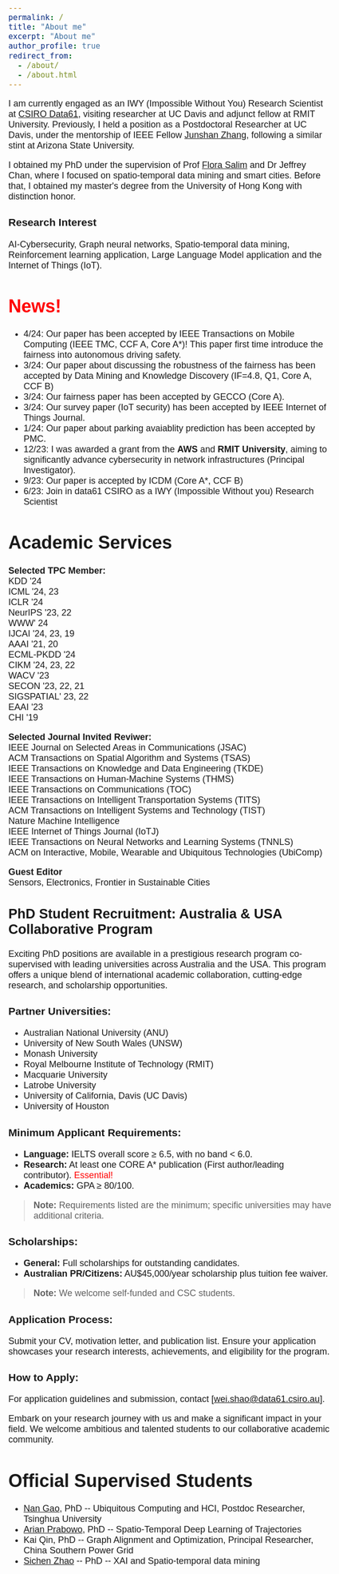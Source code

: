 ```yaml
---
permalink: /
title: "About me"
excerpt: "About me"
author_profile: true
redirect_from:
  - /about/
  - /about.html
---
```


<style>
@import url('https://fonts.googleapis.com/css2?family=Karla&display=swap');

body {
	font-size: 18px;
    font-family: 'Karla', sans-serif;
}
</style>



I am currently engaged as an IWY (Impossible Without You) Research Scientist at [CSIRO Data61](https://research.csiro.au/cybersecurity-quantum-systems/people/staff/), visiting researcher at UC Davis and adjunct fellow at RMIT University. Previously, I held a position as a Postdoctoral Researcher at UC Davis, under the mentorship of IEEE Fellow [Junshan Zhang](https://scholar.google.com/citations?user=UtAdFs8AAAAJ&hl=en), following a similar stint at Arizona State University.


I obtained my PhD under the supervision of Prof [Flora Salim](https://www.unsw.edu.au/staff/flora-salim) and Dr Jeffrey Chan, where I focused on spatio-temporal data mining and smart cities. Before that, I obtained my master's degree from the University of Hong Kong with distinction honor.

### Research Interest
AI-Cybersecurity, Graph neural networks, Spatio-temporal data mining, Reinforcement learning application, Large Language Model application and the Internet of Things (IoT). 





<span style="color:red"> News!</span>
======
* 4/24: Our paper has been accepted by IEEE Transactions on Mobile Computing (IEEE TMC, CCF A, Core A*)! This paper first time introduce the fairness into autonomous driving safety.
* 3/24: Our paper about discussing the robustness of the fairness has been accepted by Data Mining and Knowledge Discovery  (IF=4.8, Q1, Core A, CCF B)
* 3/24: Our fairness paper has been accepted by GECCO (Core A).
* 3/24: Our survey paper (IoT security) has been accepted by IEEE Internet of Things Journal.
* 1/24: Our paper about parking avaiablity prediction has been accepted by PMC.
* 12/23: I was awarded a grant from the **AWS** and **RMIT University**, aiming to significantly advance cybersecurity in network infrastructures (Principal Investigator).
* 9/23: Our paper is accepted by ICDM (Core A*, CCF B)
* 6/23: Join in data61 CSIRO as a IWY (Impossible Without you) Research Scientist


<!-- 
Selected papers
======
1. Wei Shao, Zhiling Jin, Shuo Wang, Yufan Kang, Xiao Xiao, Hamid Menouar, Zhaofeng Zhang, Junshan Zhang, and Flora Salim. Long-term Spatio-Temporal Forecasting via Dynamic Multiple-Attention. In Proceedings of the 31st International Joint Conference on Artificial Intelligence (IJCAI), 2022 [[PDF]](https://www.ijcai.org/proceedings/2022/0309.pdf) [Code](https://github.com/swsamleo/MLSTGCN)
2. Wei Shao, Sichen Zhao, Zhen Zhang, Shiyu Wang, Mohammad Saiedur Rahaman, Andy Song, Flora D. Salim: FADACS: A Few-Shot Adversarial Domain Adaptation Architecture for Context-Aware Parking Availability Sensing. PerCom 2021: 1-10 [[PDF]](https://swsamleo.github.io/wei_shao.github.io/files/paper4.pdf) [Code](https://github.com/swsamleo/FADACS_Parking_Prediction)
3. Wei Shao, Flora D. Salim, Tao Gu, Ngoc-Thanh Dinh, Jeffrey Chan: Traveling Officer Problem: Managing Car Parking Violations Efficiently Using Sensor Data. IEEE Internet Things J. 5(2): 802-810 (2018) [[PDF]](https://swsamleo.github.io/wei_shao.github.io/files/paper1.pdf) [Code](https://github.com/cruiseresearchgroup/Travelling-Officer-Problem)
4. Wei Shao, Flora D. Salim, Jeffrey Chan, Kyle Kai Qin, Jiaman Ma, Bradley Feest:
OnlineAirTrajClus: An Online Aircraft Trajectory Clustering for Tarmac Situation Awareness. PerCom 2019: 192-201 [[PDF]](https://swsamleo.github.io/wei_shao.github.io/files/paper3.pdf)
5. Wei Shao, Thuong Nguyen, A. Kai Qin, Moustafa Youssef, Flora D. Salim: BLEDoorGuard: A Device-Free Person Identification Framework Using Bluetooth Signals for Door Access. IEEE Internet Things J. 5(6): 5227-5239 (2018) [[PDF]](https://swsamleo.github.io/wei_shao.github.io/files/paper2.pdf)
-->


Academic Services
======
**Selected TPC Member:**\
KDD '24\
ICML '24, 23\
ICLR '24 \
NeurIPS '23, 22\
WWW' 24\
IJCAI '24, 23, 19\
AAAI '21, 20\
ECML-PKDD '24\
CIKM '24, 23, 22 \
WACV '23 \
SECON '23, 22, 21\
SIGSPATIAL' 23, 22\
EAAI '23 \
CHI '19

**Selected Journal Invited Reviwer:**\
IEEE Journal on Selected Areas in Communications (JSAC)\
ACM Transactions on Spatial Algorithm and Systems (TSAS)\
IEEE Transactions on Knowledge and Data Engineering (TKDE)\
IEEE Transactions on Human-Machine Systems (THMS)\
IEEE Transactions on Communications (TOC)\
IEEE Transactions on Intelligent Transportation Systems (TITS)\
ACM Transactions on Intelligent Systems and Technology (TIST)\
Nature Machine Intelligence\
IEEE Internet of Things Journal (IoTJ)\
IEEE Transactions on Neural Networks and Learning Systems (TNNLS)\
ACM on Interactive, Mobile, Wearable and Ubiquitous Technologies (UbiComp)


**Guest Editor**\
Sensors, Electronics, Frontier in Sustainable Cities


## PhD Student Recruitment: Australia & USA Collaborative Program

Exciting PhD positions are available in a prestigious research program co-supervised with leading universities across Australia and the USA. This program offers a unique blend of international academic collaboration, cutting-edge research, and scholarship opportunities.

### Partner Universities:
- Australian National University (ANU)
- University of New South Wales (UNSW)
- Monash University
- Royal Melbourne Institute of Technology (RMIT)
- Macquarie University
- Latrobe University
- University of California, Davis (UC Davis)
- University of Houston

### Minimum Applicant Requirements:
- **Language:** IELTS overall score ≥ 6.5, with no band < 6.0.
- **Research:** At least one CORE A* publication (First author/leading contributor). <span style="color:red"> Essential!</span>
- **Academics:** GPA ≥ 80/100.

> **Note:** Requirements listed are the minimum; specific universities may have additional criteria.

### Scholarships:
- **General:** Full scholarships for outstanding candidates.
- **Australian PR/Citizens:** AU$45,000/year scholarship plus tuition fee waiver.

> **Note:** We welcome self-funded and CSC students. 


### Application Process:
Submit your CV, motivation letter, and publication list. Ensure your application showcases your research interests, achievements, and eligibility for the program.

### How to Apply:
For application guidelines and submission, contact [wei.shao@data61.csiro.au].



Embark on your research journey with us and make a significant impact in your field. We welcome ambitious and talented students to our collaborative academic community.


Official Supervised Students
======
* [Nan Gao](https://nancygao.com/), PhD -- Ubiquitous Computing and HCI, Postdoc Researcher, Tsinghua University 
* [Arian Prabowo](https://www.arianprabowo.com/home), PhD -- Spatio-Temporal Deep Learning of Trajectories 
* Kai Qin, PhD  -- Graph Alignment and Optimization, Principal Researcher, China Southern Power Grid
* [Sichen Zhao](https://www.sichenzhao.com/) -- PhD -- XAI and Spatio-temporal data mining
